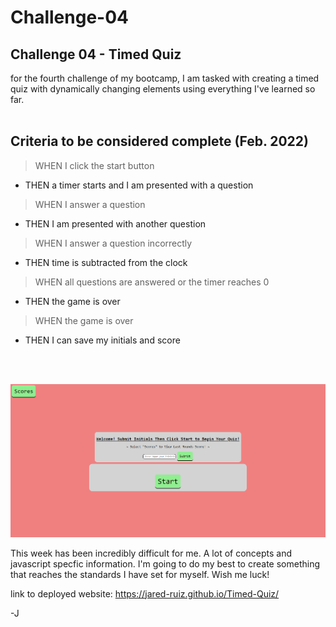 # Challenge-04
## Challenge 04 - Timed Quiz

for the fourth challenge of my bootcamp, I am tasked with creating a timed quiz with dynamically changing elements using everything I've learned so far.
<br>
<br>

## Criteria to be considered complete (Feb. 2022)

> WHEN I click the start button
- THEN a timer starts and I am presented with a question
> WHEN I answer a question
- THEN I am presented with another question
> WHEN I answer a question incorrectly
- THEN time is subtracted from the clock
> WHEN all questions are answered or the timer reaches 0
- THEN the game is over
> WHEN the game is over
- THEN I can save my initials and score
<br>
<br>

![alt text](./assets/images/quiz-screentshot.PNG)

This week has been incredibly difficult for me. A lot of concepts and javascript specfic information. I'm going to do my best to create something that reaches the standards I have set for myself. Wish me luck!

link to deployed website: https://jared-ruiz.github.io/Timed-Quiz/

-J

